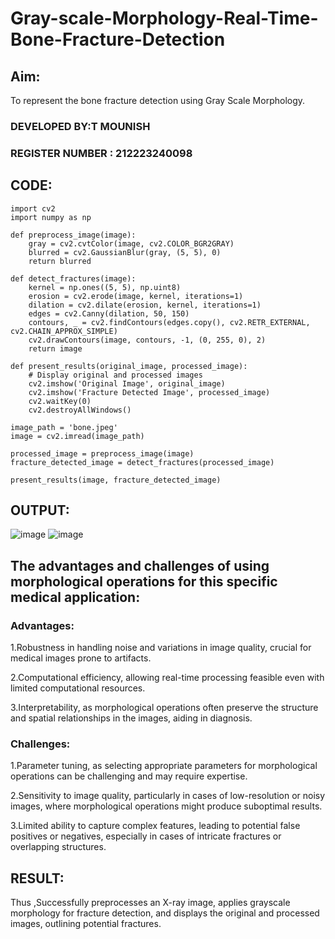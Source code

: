 # Gray-scale-Morphology-Real-Time-Bone-Fracture-Detection
## Aim:
To represent the bone fracture detection using Gray Scale Morphology.

### DEVELOPED BY:T MOUNISH
### REGISTER NUMBER : 212223240098
## CODE:
```
import cv2
import numpy as np

def preprocess_image(image):
    gray = cv2.cvtColor(image, cv2.COLOR_BGR2GRAY)
    blurred = cv2.GaussianBlur(gray, (5, 5), 0)
    return blurred

def detect_fractures(image):
    kernel = np.ones((5, 5), np.uint8)
    erosion = cv2.erode(image, kernel, iterations=1)
    dilation = cv2.dilate(erosion, kernel, iterations=1)
    edges = cv2.Canny(dilation, 50, 150)
    contours, _ = cv2.findContours(edges.copy(), cv2.RETR_EXTERNAL, cv2.CHAIN_APPROX_SIMPLE)
    cv2.drawContours(image, contours, -1, (0, 255, 0), 2)
    return image

def present_results(original_image, processed_image):
    # Display original and processed images
    cv2.imshow('Original Image', original_image)
    cv2.imshow('Fracture Detected Image', processed_image)
    cv2.waitKey(0)
    cv2.destroyAllWindows()

image_path = 'bone.jpeg'
image = cv2.imread(image_path)

processed_image = preprocess_image(image)
fracture_detected_image = detect_fractures(processed_image)

present_results(image, fracture_detected_image)

```

## OUTPUT:
![image](https://github.com/saiganesh2006/Gray-scale-Morphology-Real-Time-Bone-Fracture-Detection/assets/145742342/41242df1-22f2-41a5-a841-5a8dbc742d9f)
![image](https://github.com/saiganesh2006/Gray-scale-Morphology-Real-Time-Bone-Fracture-Detection/assets/145742342/2cb7de89-124e-4df4-87d1-7cbd27d3a9da)

## The advantages and challenges of using morphological operations for this specific medical application:

### Advantages:
1.Robustness in handling noise and variations in image quality, crucial for medical images prone to artifacts.

2.Computational efficiency, allowing real-time processing feasible even with limited computational resources.

3.Interpretability, as morphological operations often preserve the structure and spatial relationships in the images, aiding in diagnosis.

### Challenges:
1.Parameter tuning, as selecting appropriate parameters for morphological operations can be challenging and may require expertise.

2.Sensitivity to image quality, particularly in cases of low-resolution or noisy images, where morphological operations might produce suboptimal results.

3.Limited ability to capture complex features, leading to potential false positives or negatives, especially in cases of intricate fractures or overlapping structures.

## RESULT:
Thus ,Successfully preprocesses an X-ray image, applies grayscale morphology for fracture detection, and displays the original and processed images, outlining potential fractures.





